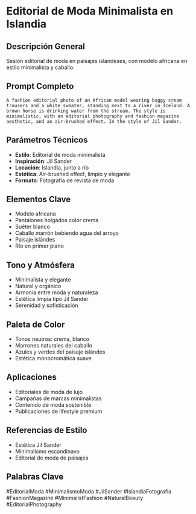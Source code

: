 # Editorial de Moda Minimalista en Islandia

## Descripción General
Sesión editorial de moda en paisajes islandeses, con modelo africana en estilo minimalista y caballo.

## Prompt Completo
```
A fashion editorial photo of an African model wearing baggy cream trousers and a white sweater, standing next to a river in Iceland. A brown horse is drinking water from the stream. The style is minimalistic, with an editorial photography and fashion magazine aesthetic, and an air-brushed effect. In the style of Jil Sander.
```

## Parámetros Técnicos
- **Estilo**: Editorial de moda minimalista
- **Inspiración**: Jil Sander
- **Locación**: Islandia, junto a río
- **Estética**: Air-brushed effect, limpio y elegante
- **Formato**: Fotografía de revista de moda

## Elementos Clave
- Modelo africana
- Pantalones holgados color crema
- Suéter blanco
- Caballo marrón bebiendo agua del arroyo
- Paisaje islándes
- Río en primer plano

## Tono y Atmósfera
- Minimalista y elegante
- Natural y orgánico
- Armonía entre moda y naturaleza
- Estética limpia tipo Jil Sander
- Serenidad y sofisticación

## Paleta de Color
- Tonos neutros: crema, blanco
- Marrones naturales del caballo
- Azules y verdes del paisaje islándes
- Estética monocromática suave

## Aplicaciones
- Editoriales de moda de lujo
- Campañas de marcas minimalistas
- Contenido de moda sostenible
- Publicaciones de lifestyle premium

## Referencias de Estilo
- Estética Jil Sander
- Minimalismo escandinavo
- Editorial de moda de paisajes

## Palabras Clave
#EditorialModa #MinimalismoModa #JilSander #IslandiaFotografia #FashionMagazine #MinimalistFashion #NaturalBeauty #EditorialPhotography
